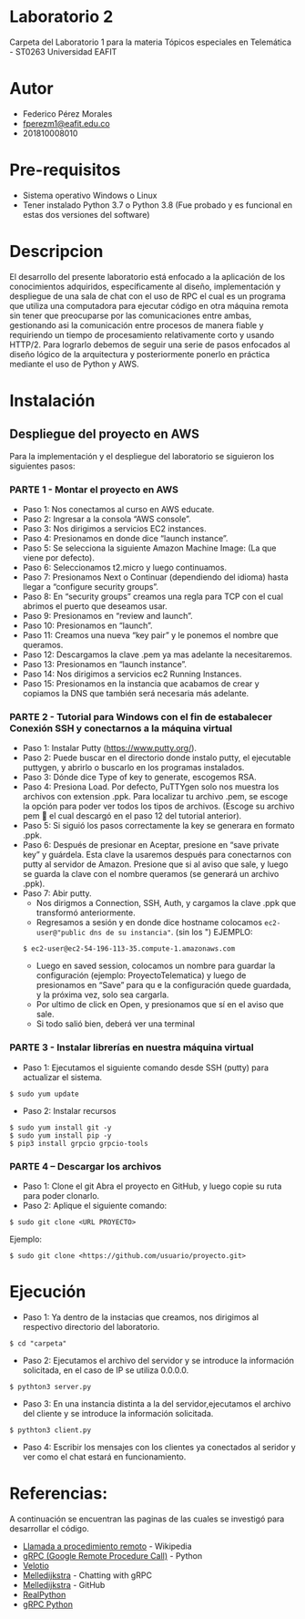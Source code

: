 # Laboratorio 2

Carpeta del Laboratorio 1 para la materia Tópicos especiales en Telemática - ST0263
Universidad EAFIT

# Autor

+ Federico Pérez Morales
+ fperezm1@eafit.edu.co
+ 201810008010

# Pre-requisitos

+ Sistema operativo Windows o Linux
+ Tener instalado Python 3.7 o Python 3.8 (Fue probado y es funcional en estas dos versiones del software)

# Descripcion

El desarrollo del presente laboratorio está enfocado a la aplicación de los conocimientos adquiridos, específicamente al diseño, implementación y despliegue de una sala de chat con el uso de RPC el cual es un programa que utiliza una computadora para ejecutar código en otra máquina remota sin tener que preocuparse por las comunicaciones entre ambas,  gestionando asi la comunicación entre procesos de manera fiable y requiriendo un tiempo de procesamiento relativamente corto y usando HTTP/2.
Para lograrlo debemos de seguir una serie de pasos enfocados al diseño lógico de la arquitectura y posteriormente ponerlo en práctica mediante el uso de Python y AWS.

# Instalación

## Despliegue del proyecto en AWS

Para la implementación y el despliegue del laboratorio se siguieron los siguientes pasos:

### PARTE 1 - Montar el proyecto en AWS

+ Paso 1: Nos conectamos al curso en AWS educate.
+ Paso 2: Ingresar a la consola “AWS console”.
+ Paso 3: Nos dirigimos a servicios EC2 instances.
+ Paso 4: Presionamos en donde dice “launch instance”.
+ Paso 5: Se selecciona la siguiente Amazon Machine Image: (La que viene por defecto).
+ Paso 6: Seleccionamos t2.micro y luego continuamos.
+ Paso 7: Presionamos Next o Continuar (dependiendo del idioma) hasta llegar a “configure security groups”.
+ Paso 8: En “security groups” creamos una regla para TCP con el cual abrimos el puerto que deseamos usar.
+ Paso 9: Presionamos en “review and launch”.
+ Paso 10: Presionamos en “launch”.
+ Paso 11: Creamos una nueva “key pair” y le ponemos el nombre que queramos.
+ Paso 12: Descargamos la clave .pem ya mas adelante la necesitaremos.
+ Paso 13: Presionamos en “launch instance”.
+ Paso 14: Nos dirigimos a servicios ec2 Running Instances.
+ Paso 15: Presionamos en la instancia que acabamos de crear y copiamos la DNS que también será necesaria más adelante.

### PARTE 2 - Tutorial para Windows con el fin de estabalecer Conexión SSH y conectarnos a la máquina virtual

+ Paso 1: Instalar Putty (<https://www.putty.org/>).
+ Paso 2: Puede buscar en el directorio donde instalo putty, el ejecutable puttygen, y abrirlo o buscarlo en los programas instalados.
+ Paso 3: Dónde dice Type of key to generate, escogemos RSA.
+ Paso 4: Presiona Load. Por defecto, PuTTYgen solo nos muestra los archivos con extension .ppk. Para localizar tu archivo .pem, se escoge la opción para poder ver todos los tipos de archivos. (Escoge su archivo pem   el cual descargó en el paso 12 del tutorial anterior).
+ Paso 5: Si siguió los pasos correctamente la key se generara en formato .ppk.
+ Paso 6: Después de presionar en Aceptar, presione en “save private key” y guárdela. Esta clave la usaremos después para conectarnos con putty al servidor de Amazon. Presione que si al aviso que sale, y luego se guarda la clave con el nombre queramos (se generará un archivo .ppk).
+ Paso 7: Abir putty.
    + Nos dirigmos a Connection, SSH, Auth, y cargamos la clave .ppk que transformó anteriormente.
    + Regresamos a sesión y en donde dice hostname colocamos ``` ec2-user@"public dns de su instancia" ```. (sin los ")
    EJEMPLO:
    ```
    $ ec2-user@ec2-54-196-113-35.compute-1.amazonaws.com
    ```
    + Luego en saved session, colocamos un nombre para guardar la configuración (ejemplo: ProyectoTelematica) y luego de presionamos en “Save” para qu e la configuración quede guardada, y la próxima vez, solo sea cargarla.
    + Por ultimo de click en Open, y presionamos que sí en el aviso que sale.
    + Si todo salió bien, deberá ver una terminal

### PARTE 3 - Instalar librerías en nuestra máquina virtual

+ Paso 1: Ejecutamos el siguiente comando desde SSH (putty) para actualizar el sistema.
```
$ sudo yum update
```
+ Paso 2: Instalar recursos
```
$ sudo yum install git -y
$ sudo yum install pip -y
$ pip3 install grpcio grpcio-tools
```

### PARTE 4 – Descargar los archivos

+ Paso 1: Clone el git
Abra el proyecto en GitHub, y luego copie su ruta para poder clonarlo.
+ Paso 2: Aplique el siguiente comando:
```
$ sudo git clone <URL PROYECTO>
```
Ejemplo:
```
$ sudo git clone <https://github.com/usuario/proyecto.git>
```

# Ejecución

+ Paso 1: Ya dentro de la instacias que creamos, nos dirigimos al respectivo directorio del laboratorio.
```
$ cd "carpeta"
```
+ Paso 2: Ejecutamos el archivo del servidor y se introduce la información solicitada, en el caso de IP se utiliza 0.0.0.0.
```
$ pythton3 server.py
```
+ Paso 3: En una instancia distinta a la del servidor,ejecutamos el archivo del cliente y se introduce la información solicitada.
```
$ pythton3 client.py
```
+ Paso 4: Escribir los mensajes con los clientes ya conectados al seridor y ver como el chat estará en funcionamiento.


# Referencias:
A continuación se encuentran las paginas de las cuales se investigó para desarrollar el código.

+ [Llamada a procedimiento remoto](https://es.wikipedia.org/wiki/Llamada_a_procedimiento_remoto) - Wikipedia
+ [gRPC (Google Remote Procedure Call)](https://grpc.io/docs/languages/python/quickstart/) - Python
+ [Velotio](https://www.velotio.com/engineering-blog/grpc-implementation-using-python)
+ [Melledijkstra](https://melledijkstra.github.io/science/chatting-with-grpc-in-python) - Chatting with gRPC
+ [Melledijkstra](https://github.com/melledijkstra/python-grpc-chat) - GitHub
+ [RealPython](https://realpython.com/python-sockets/#application-client-and-server)
+ [gRPC Python](https://grpc.github.io/grpc/python/grpc.html)
